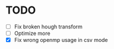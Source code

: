 # TODO
- [ ] Fix broken hough transform
- [ ] Optimize more
- [X] Fix wrong openmp usage in csv mode
